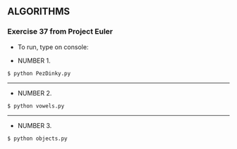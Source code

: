 ## ALGORITHMS

### Exercise 37 from Project Euler
- To run, type on console:

- NUMBER 1.
```
$ python PezDinky.py
```
-----------------

- NUMBER 2.

```
$ python vowels.py
```

-----------------

- NUMBER 3.

```
$ python objects.py
```
